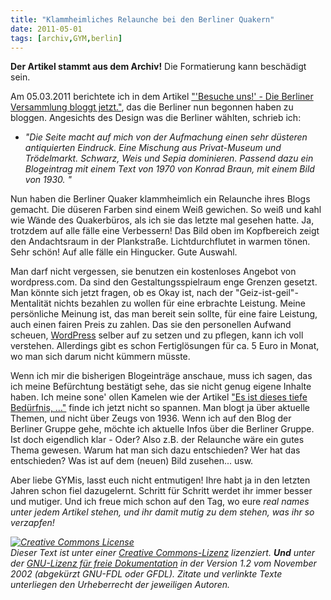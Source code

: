 ```yaml
---
title: "Klammheimliches Relaunche bei den Berliner Quakern"
date: 2011-05-01
tags: [archiv,GYM,berlin]
---
```

**Der Artikel stammt aus dem Archiv!** Die Formatierung kann beschädigt sein.

Am 05.03.2011 berichtete ich in dem Artikel <a href="http://www.the-independent-friend.de/?q=node/717">"'Besuche uns!' - Die Berliner Versammlung bloggt jetzt."</a>, das die Berliner nun begonnen haben zu bloggen. Angesichts des Design was die Berliner wählten, schrieb ich:
<ul>
<li><i>"Die Seite macht auf mich von der Aufmachung einen sehr düsteren antiquierten Eindruck. Eine Mischung aus Privat-Museum und Trödelmarkt. Schwarz, Weis und Sepia dominieren. Passend dazu ein Blogeintrag mit einem Text von 1970 von Konrad Braun, mit einem Bild von 1930. "</i></li>
</ul>


Nun haben die Berliner Quaker klammheimlich ein Relaunche ihres Blogs gemacht. <!--break-->Die düseren Farben sind einem Weiß gewichen. So weiß und kahl wie Wände des Quakerbüros, als ich sie das letzte mal gesehen hatte. Ja, trotzdem auf alle fälle eine Verbessern! Das Bild oben im Kopfbereich zeigt den Andachtsraum in der Plankstraße. Lichtdurchflutet in warmen tönen. Sehr schön! Auf alle fälle ein Hingucker. Gute Auswahl.

Man darf nicht vergessen, sie benutzen ein kostenloses Angebot von wordpress.com. Da sind den Gestaltungsspielraum enge Grenzen gesetzt. Man könnte sich jetzt fragen, ob es Okay ist, nach der "Geiz-ist-geil"-Mentalität nichts bezahlen zu wollen für eine erbrachte Leistung. Meine persönliche Meinung ist, das man bereit sein sollte, für eine faire Leistung, auch einen fairen Preis zu zahlen. Das sie den personellen Aufwand scheuen, <a href="http://de.wikipedia.org/wiki/WordPress">WordPress</a> selber auf zu setzen und zu pflegen, kann ich voll verstehen. Allerdings gibt es schon Fertiglösungen für ca. 5 Euro in Monat, wo man sich darum nicht kümmern müsste.

Wenn ich mir die bisherigen Blogeinträge anschaue, muss ich sagen, das ich meine Befürchtung bestätigt sehe, das sie nicht genug eigene Inhalte haben. Ich meine sone' ollen Kamelen wie der Artikel <a href="http://quaekerberlin.wordpress.com/2011/05/01/es-ist-dieses-tiefe-bedurfnis-%E2%80%A6/">"Es ist dieses tiefe Bedürfnis, …"</a> finde ich jetzt nicht so spannen. Man blogt ja über aktuelle Themen, und nicht über Zeugs von 1936. Wenn ich auf den Blog der Berliner Gruppe gehe, möchte ich aktuelle Infos über die Berliner Gruppe. Ist doch eigendlich klar - Oder? Also z.B. der Relaunche wäre ein gutes Thema gewesen. Warum hat man sich dazu entschieden? Wer hat das entschieden? Was ist auf dem (neuen) Bild zusehen... usw. 

Aber liebe GYMis, lasst euch nicht entmutigen! Ihre habt ja in den letzten Jahren schon fiel dazugelernt. Schritt für Schritt werdet ihr immer besser und mutiger. Und ich freue mich schon auf den Tag, wo eure <i>real names<i> unter jedem Artikel stehen, und ihr damit mutig zu dem stehen, was ihr so verzapfen! 



<a rel="license" href="http://creativecommons.org/licenses/by-sa/3.0/de/"><img alt="Creative Commons License" style="border-width: 0pt;" src="http://i.creativecommons.org/l/by-sa/3.0/de/88x31.png" /></a><br />
Dieser <span xmlns:dc="http://purl.org/dc/elements/1.1/" href="http://purl.org/dc/dcmitype/Text" rel="dc:type">Text</span> ist unter einer <a rel="license" href="http://creativecommons.org/licenses/by-sa/3.0/de/">Creative Commons-Lizenz</a> lizenziert. **Und** unter der <a href="http://de.wikipedia.org/wiki/GFDL">GNU-Lizenz f&uuml;r freie Dokumentation</a> in der Version 1.2 vom November 2002 (abgek&uuml;rzt GNU-FDL oder GFDL). Zitate und verlinkte Texte unterliegen den Urheberrecht der jeweiligen Autoren.




